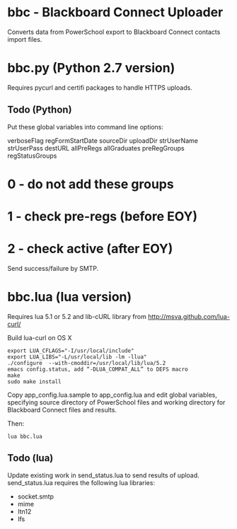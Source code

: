 bbc - Blackboard Connect Uploader
=================================
Converts data from PowerSchool export to Blackboard Connect contacts import files.

bbc.py (Python 2.7 version)
===========================
Requires pycurl and certifi packages to handle HTTPS uploads.

Todo (Python)
-------------
Put these global variables into command line options:
  
verboseFlag
regFormStartDate
sourceDir
uploadDir
strUserName
strUserPass
destURL
allPreRegs
allGraduates
preRegGroups
regStatusGroups
# 0 - do not add these groups
# 1 - check pre-regs (before EOY)
# 2 - check active (after EOY)

Send success/failure by SMTP.

bbc.lua (lua version)
=====================
Requires lua 5.1 or 5.2 and lib-cURL library from http://msva.github.com/lua-curl/

Build lua-curl on OS X

    export LUA_CFLAGS="-I/usr/local/include"
    export LUA_LIBS="-L/usr/local/lib -lm -llua"
    ./configure  --with-cmoddir=/usr/local/lib/lua/5.2
    emacs config.status, add “-DLUA_COMPAT_ALL” to DEFS macro
    make
    sudo make install

Copy app_config.lua.sample to app_config.lua and edit global variables,
specifying source directory of PowerSchool files and working directory
for Blackboard Connect files and results.

Then: 

    lua bbc.lua

Todo (lua)
----------
Update existing work in send_status.lua to send results of upload.
send_status.lua requires the following lua libraries:

- socket.smtp
- mime
- ltn12
- lfs
